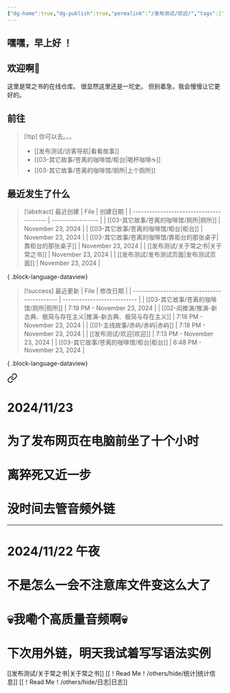 ```yaml
---
{"dg-home":true,"dg-publish":true,"permalink":"/发布测试/欢迎/","tags":["gardenEntry"],"dgPassFrontmatter":true,"noteIcon":"\\！Read Me！\\others\\data\\svg","created":"2024-11-23T17:35:15.000+08:00","updated":"2024-11-23T19:13:07.257+08:00"}
---
```


## 嘿嘿，早上好 ！
## 欢迎啊👋

这里是常之书的在线仓库。
很显然这里还是一坨史。
但别着急，我会慢慢让它更好的。

## 前往

> [!tip] 你可以去。。。
> - [[发布测试/访客导航\|看看故事]]
> - [[03-其它故事/苍离的咖啡馆/柜台\|喝杯咖啡☕]]
> - [[03-其它故事/苍离的咖啡馆/厕所\|上个厕所]]

## 最近发生了什么
>[!abstract] 最近创建
> | File                                     | 创建日期              |
> | ---------------------------------------- | ----------------- |
> | [[03-其它故事/苍离的咖啡馆/厕所\|厕所]]             | November 23, 2024 |
> | [[03-其它故事/苍离的咖啡馆/柜台\|柜台]]             | November 23, 2024 |
> | [[03-其它故事/苍离的咖啡馆/靠柜台的那张桌子\|靠柜台的那张桌子]] | November 23, 2024 |
> | [[发布测试/关于常之书\|关于常之书]]                 | November 23, 2024 |
> | [[发布测试/发布测试页面\|发布测试页面]]               | November 23, 2024 |
> 
{ .block-language-dataview}

>[!success] 最近更新
> | File                                         | 修改日期                        |
> | -------------------------------------------- | --------------------------- |
> | [[03-其它故事/苍离的咖啡馆/厕所\|厕所]]                 | 7:19 PM - November 23, 2024 |
> | [[02-闳推演/推演-新古典、极简与存在主义\|推演-新古典、极简与存在主义]] | 7:18 PM - November 23, 2024 |
> | [[01-主线故事/赤屿/赤屿\|赤屿]]                     | 7:18 PM - November 23, 2024 |
> | [[发布测试/欢迎\|欢迎]]                           | 7:13 PM - November 23, 2024 |
> | [[03-其它故事/苍离的咖啡馆/柜台\|柜台]]                 | 6:48 PM - November 23, 2024 |
> 
{ .block-language-dataview}


<div class="transclusion internal-embed is-loaded"><a class="markdown-embed-link" href="/read-me/others/hide//" aria-label="Open link"><svg xmlns="http://www.w3.org/2000/svg" width="24" height="24" viewBox="0 0 24 24" fill="none" stroke="currentColor" stroke-width="2" stroke-linecap="round" stroke-linejoin="round" class="svg-icon lucide-link"><path d="M10 13a5 5 0 0 0 7.54.54l3-3a5 5 0 0 0-7.07-7.07l-1.72 1.71"></path><path d="M14 11a5 5 0 0 0-7.54-.54l-3 3a5 5 0 0 0 7.07 7.07l1.71-1.71"></path></svg></a><div class="markdown-embed">





# 2024/11/23
# 为了发布网页在电脑前坐了十个小时
# 离猝死又近一步
# 没时间去管音频外链
---
# 2024/11/22 午夜
# 不是怎么一会不注意库文件变这么大了
# 💀我嘞个高质量音频啊💀
# 下次用外链，明天我试着写写语法实例

</div></div>


[[发布测试/关于常之书\|关于常之书]]
[[！Read Me！/others/hide/统计\|统计信息]]
[[！Read Me！/others/hide/日志\|日志]]
